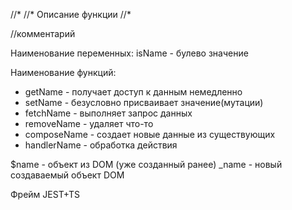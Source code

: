   //*
  //* Описание функции
  //*

  //комментарий 


  Наименование переменных:
  isName - булево значение

  Наименование функций:
  - getName - получает доступ к данным немедленно
  - setName - безусловно присваивает значение(мутации)
  - fetchName - выполняет запрос данных
  - removeName - удаляет что-то
  - composeName - создает новые данные из существующих
  - handlerName - обработка действия

  $name - объект из DOM (уже созданный ранее)
  _name - новый создаваемый объект DOM


<!-- Тестирование -->
Фрейм JEST+TS



  